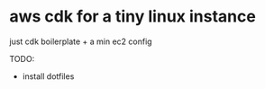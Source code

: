 # aws cdk for a tiny linux instance

just cdk boilerplate + a min ec2 config


TODO:
- install dotfiles
